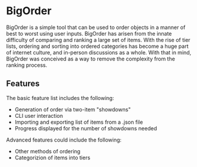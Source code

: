 # BigOrder

BigOrder is a simple tool that can be used to order objects in a manner of best to worst using user inputs. BigOrder has arisen from the innate difficulty of comparing and ranking a large set of items. With the rise of tier lists, ordering and sorting into ordered categories has become a huge part of internet culture, and in-person discussions as a whole. With that in mind, BigOrder was conceived as a way to remove the complexity from the ranking process.

## Features

The basic feature list includes the following:

-   Generation of order via two-item "showdowns"
-   CLI user interaction
-   Importing and exporting list of items from a .json file
-   Progress displayed for the number of showdowns needed

Advanced features could include the following:

-   Other methods of ordering
-   Categorizion of items into tiers
